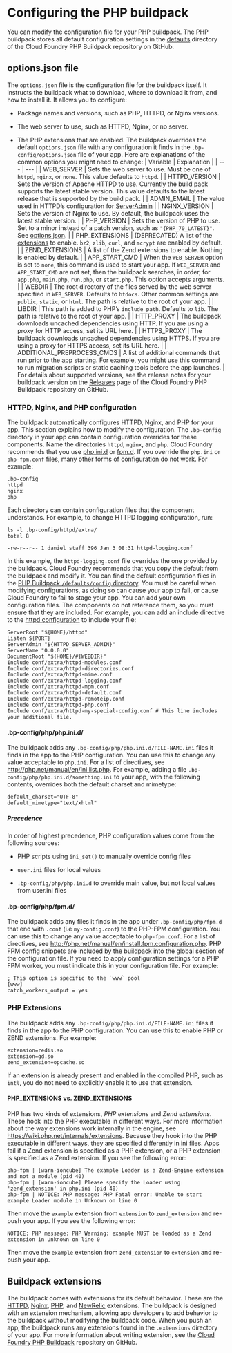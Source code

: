 # Configuring the PHP buildpack
You can modify the configuration file for your PHP buildpack.
The PHP buildpack stores all default configuration settings in the [defaults](https://github.com/cloudfoundry/php-buildpack/tree/master/defaults) directory of the Cloud Foundry PHP Buildpack repository on GitHub.

## options.json file
The `options.json` file is the configuration file for the buildpack itself. It instructs the buildpack what to download, where to download it from, and how to install it. It allows you to configure:

* Package names and versions, such as PHP, HTTPD, or Nginx versions.

* The web server to use, such as HTTPD, Nginx, or no server.

* The PHP extensions that are enabled.
The buildpack overrides the default `options.json` file with any configuration it finds in the `.bp-config/options.json` file of your app.
Here are explanations of the common options you might need to change:
| Variable | Explanation |
| --- | --- |
| WEB\_SERVER | Sets the web server to use. Must be one of `httpd`, `nginx`, or `none`. This value defaults to `httpd`. |
| HTTPD\_VERSION | Sets the version of Apache HTTPD to use. Currently the build pack supports the latest stable version. This value defaults to the latest release that is supported by the build pack. |
| ADMIN\_EMAIL | The value used in HTTPD’s configuration for [ServerAdmin](http://httpd.apache.org/docs/2.4/mod/core.html#serveradmin) |
| NGINX\_VERSION | Sets the version of Nginx to use. By default, the buildpack uses the latest stable version. |
| PHP\_VERSION | Sets the version of PHP to use. Set to a minor instead of a patch version, such as `"{PHP_70_LATEST}"`. See [options.json](https://github.com/cloudfoundry/php-buildpack/blob/4f5e50fabf66c5840210cbc64fcd4068d8a27448/cf_spec/fixtures/php_app_using_php_7_latest/.bp-config/options.json). |
| PHP\_EXTENSIONS | (DEPRECATED) A list of the [extensions](https://docs.cloudfoundry.org/buildpacks/php/gsg-php-config.html#php-extensions) to enable. `bz2`, `zlib`, `curl`, and `mcrypt` are enabled by default. |
| ZEND\_EXTENSIONS | A list of the Zend extensions to enable. Nothing is enabled by default. |
| APP\_START\_CMD | When the `WEB_SERVER` option is set to `none`, this command is used to start your app. If `WEB_SERVER` and `APP_START_CMD` are not set, then the buildpack searches, in order, for `app.php`, `main.php`, `run.php`, or `start.php`. This option accepts arguments. |
| WEBDIR | The root directory of the files served by the web server specified in `WEB_SERVER`. Defaults to `htdocs`. Other common settings are `public`, `static`, or `html`. The path is relative to the root of your app. |
| LIBDIR | This path is added to PHP’s `include_path`. Defaults to `lib`. The path is relative to the root of your app. |
| HTTP\_PROXY | The buildpack downloads uncached dependencies using HTTP. If you are using a proxy for HTTP access, set its URL here. |
| HTTPS\_PROXY | The buildpack downloads uncached dependencies using HTTPS. If you are using a proxy for HTTPS access, set its URL here. |
| ADDITIONAL\_PREPROCESS\_CMDS | A list of additional commands that run prior to the app starting. For example, you might use this command to run migration scripts or static caching tools before the app launches. |
For details about supported versions, see the release notes for your buildpack version on the [Releases](https://github.com/cloudfoundry/php-buildpack/releases) page of the Cloud Foundry PHP Buildpack repository on GitHub.

### HTTPD, Nginx, and PHP configuration
The buildpack automatically configures HTTPD, Nginx, and PHP for your app. This section explains how to modify the configuration.
The `.bp-config` directory in your app can contain configuration overrides for these components. Name the directories `httpd`, `nginx`, and `php`. Cloud Foundry recommends that you use [php.ini.d](https://docs.cloudfoundry.org/buildpacks/php/gsg-php-config.html#php_ini_d) or [fpm.d](https://docs.cloudfoundry.org/buildpacks/php/gsg-php-config.html#fpm_d).
If you override the `php.ini` or `php-fpm.conf` files, many other forms of configuration do not work.
For example:
```
.bp-config
httpd
nginx
php
```
Each directory can contain configuration files that the component understands.
For example, to change HTTPD logging configuration, run:
```
ls -l .bp-config/httpd/extra/
total 8

-rw-r--r-- 1 daniel staff 396 Jan 3 08:31 httpd-logging.conf
```
In this example, the `httpd-logging.conf` file overrides the one provided by the buildpack. Cloud Foundry recommends that you copy the default from the buildpack and modify it.
You can find the default configuration files in the [PHP Buildpack `/defaults/config` directory](https://github.com/cloudfoundry/php-buildpack/tree/master/defaults/config).
You must be careful when modifying configurations, as doing so can cause your app to fail, or cause Cloud Foundry to fail to stage your app.
You can add your own configuration files. The components do not reference them, so you must ensure that they are included. For example, you can add an include directive to the [httpd configuration](https://github.com/cloudfoundry/php-buildpack/blob/master/defaults/config/httpd/httpd.conf) to include your file:
```
ServerRoot "${HOME}/httpd"
Listen ${PORT}
ServerAdmin "${HTTPD_SERVER_ADMIN}"
ServerName "0.0.0.0"
DocumentRoot "${HOME}/#{WEBDIR}"
Include conf/extra/httpd-modules.conf
Include conf/extra/httpd-directories.conf
Include conf/extra/httpd-mime.conf
Include conf/extra/httpd-logging.conf
Include conf/extra/httpd-mpm.conf
Include conf/extra/httpd-default.conf
Include conf/extra/httpd-remoteip.conf
Include conf/extra/httpd-php.conf
Include conf/extra/httpd-my-special-config.conf # This line includes your additional file.
```

#### .bp-config/php/php.ini.d/
The buildpack adds any `.bp-config/php/php.ini.d/FILE-NAME.ini` files it finds in the app to the PHP configuration.
You can use this to change any value acceptable to `php.ini`. For a list of directives, see <http://php.net/manual/en/ini.list.php>.
For example, adding a file `.bp-config/php/php.ini.d/something.ini` to your app, with the following contents, overrides both the default charset and mimetype:
```
default_charset="UTF-8"
default_mimetype="text/xhtml"
```

##### Precedence
In order of highest precedence, PHP configuration values come from the following sources:

* PHP scripts using `ini_set()` to manually override config files

* `user.ini` files for local values

* `.bp-config/php/php.ini.d` to override main value, but not local values from user.ini files

#### .bp-config/php/fpm.d/
The buildpack adds any files it finds in the app under `.bp-config/php/fpm.d` that end with `.conf` (i.e `my-config.conf`) to the PHP-FPM configuration. You can use this to change any value acceptable to `php-fpm.conf`. For a list of directives, see <http://php.net/manual/en/install.fpm.configuration.php>.
PHP FPM config snippets are included by the buildpack into the global section of the configuration file. If you need to apply configuration settings for a PHP FPM worker, you must indicate this in your configuration file.
For example:
```
; This option is specific to the `www` pool
[www]
catch_workers_output = yes
```

### PHP Extensions
The buildpack adds any `.bp-config/php/php.ini.d/FILE-NAME.ini` files it finds in the app to the PHP configuration. You can use this to enable PHP or ZEND extensions. For example:
```
extension=redis.so
extension=gd.so
zend_extension=opcache.so
```
If an extension is already present and enabled in the compiled PHP, such as `intl`, you do not need to explicitly enable it to use that extension.

#### PHP\_EXTENSIONS vs. ZEND\_EXTENSIONS
PHP has two kinds of extensions, *PHP extensions* and *Zend extensions*. These hook into the PHP executable in different ways. For more information about the way extensions work internally in the engine, see <https://wiki.php.net/internals/extensions>.
Because they hook into the PHP executable in different ways, they are specified differently in ini files. Apps fail if a Zend extension is specified as a PHP extension, or a PHP extension is specified as a Zend extension.
If you see the following error:
```
php-fpm | [warn-ioncube] The example Loader is a Zend-Engine extension and not a module (pid 40)
php-fpm | [warn-ioncube] Please specify the Loader using 'zend_extension' in php.ini (pid 40)
php-fpm | NOTICE: PHP message: PHP Fatal error: Unable to start example Loader module in Unknown on line 0
```
Then move the `example` extension from `extension` to `zend_extension` and re-push your app.
If you see the following error:
```
NOTICE: PHP message: PHP Warning: example MUST be loaded as a Zend extension in Unknown on line 0
```
Then move the `example` extension from `zend_extension` to `extension` and re-push your app.

## Buildpack extensions
The buildpack comes with extensions for its default behavior. These are the [HTTPD](https://github.com/cloudfoundry/php-buildpack/tree/master/lib/httpd), [Nginx](https://github.com/cloudfoundry/php-buildpack/tree/master/lib/nginx), [PHP](https://github.com/cloudfoundry/php-buildpack/tree/master/lib/php), and [NewRelic](https://github.com/cloudfoundry/php-buildpack/tree/master/extensions/newrelic) extensions.
The buildpack is designed with an extension mechanism, allowing app developers to add behavior to the buildpack without modifying the buildpack code.
When you push an app, the buildpack runs any extensions found in the `.extensions` directory of your app.
For more information about writing extension, see the [Cloud Foundry PHP Buildpack](https://github.com/cloudfoundry/php-buildpack/blob/master/README.md) repository on GitHub.